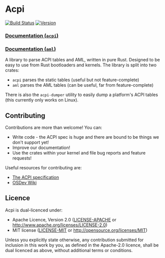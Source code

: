 # Acpi
[![Build Status](https://travis-ci.org/rust-osdev/acpi.svg?branch=master)](https://travis-ci.org/rust-osdev/acpi)
[![Version](https://img.shields.io/crates/v/acpi.svg?style=rounded-square)](https://crates.io/crates/acpi/)

### [Documentation (`acpi`)](https://docs.rs/acpi)
### [Documentation (`aml`)](https://docs.rs/aml)

A library to parse ACPI tables and AML, written in pure Rust. Designed to be easy to use from Rust bootloaders and kernels. The library is split into two crates:
- `acpi` parses the static tables (useful but not feature-complete)
- `aml` parses the AML tables (can be useful, far from feature-complete)

There is also the `acpi-dumper` utility to easily dump a platform's ACPI tables (this currently only works on
Linux).

## Contributing
Contributions are more than welcome! You can:
- Write code - the ACPI spec is huge and there are bound to be things we don't support yet!
- Improve our documentation!
- Use the crates within your kernel and file bug reports and feature requests!

Useful resources for contributing are:
- [The ACPI specification](https://uefi.org/specifications)
- [OSDev Wiki](https://wiki.osdev.org/ACPI)

## Licence
Acpi is dual-licenced under:
- Apache Licence, Version 2.0 ([LICENSE-APACHE](LICENSE-APACHE) or http://www.apache.org/licenses/LICENSE-2.0)
- MIT license ([LICENSE-MIT](LICENSE-MIT) or http://opensource.org/licenses/MIT)

Unless you explicitly state otherwise, any contribution submitted for inclusion in this work by you,
as defined in the Apache-2.0 licence, shall be dual licenced as above, without additional terms or
conditions.
